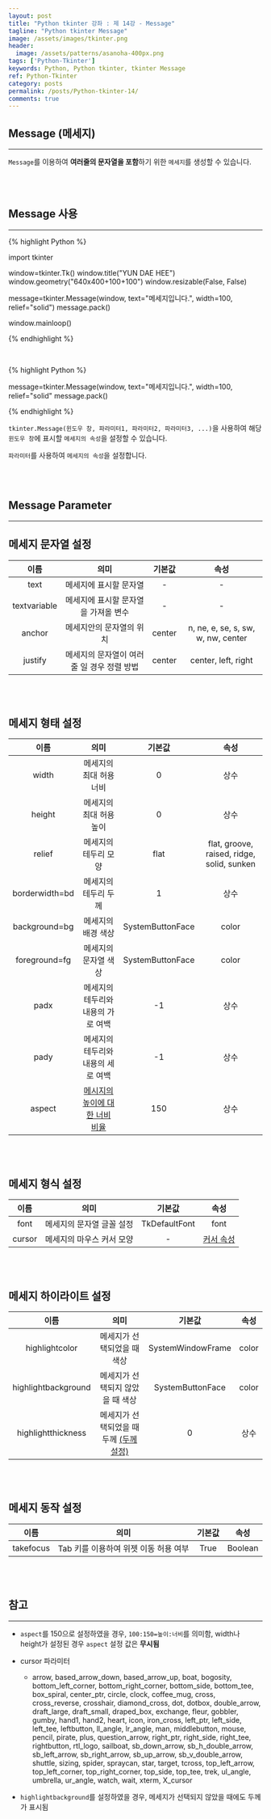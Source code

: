 ```yaml
---
layout: post
title: "Python tkinter 강좌 : 제 14강 - Message"
tagline: "Python tkinter Message"
image: /assets/images/tkinter.png
header:
  image: /assets/patterns/asanoha-400px.png
tags: ['Python-Tkinter']
keywords: Python, Python tkinter, tkinter Message
ref: Python-Tkinter
category: posts
permalink: /posts/Python-tkinter-14/
comments: true
---
```


## Message (메세지) ##
----------

`Message`를 이용하여 **여러줄의 문자열을 포함**하기 위한 `메세지`를 생성할 수 있습니다.

<br>
<br>

## Message 사용 ##
----------

{% highlight Python %}

import tkinter

window=tkinter.Tk()
window.title("YUN DAE HEE")
window.geometry("640x400+100+100")
window.resizable(False, False)

message=tkinter.Message(window, text="메세지입니다.", width=100, relief="solid")
message.pack()

window.mainloop()

{% endhighlight %}

<br>

{% highlight Python %}


message=tkinter.Message(window, text="메세지입니다.", width=100, relief="solid"
message.pack()

{% endhighlight %}


`tkinter.Message(윈도우 창, 파라미터1, 파라미터2, 파라미터3, ...)`을 사용하여 해당 `윈도우 창`에 표시할 `메세지의 속성`을 설정할 수 있습니다.

`파라미터`를 사용하여 `메세지의 속성`을 설정합니다.

<br>
<br>

## Message Parameter ##
----------

## 메세지 문자열 설정 ##

|     이름     |                    의미                   | 기본값 |                 속성                |
|:------------:|:-----------------------------------------:|:------:|:-----------------------------------:|
|     text     |            메세지에 표시할 문자열           |    -   |                  -                  |
| textvariable |     메세지에 표시할 문자열을 가져올 변수    |    -   |                  -                  |
|    anchor    |     메세지안의 문자열의 위치    | center | n, ne, e, se, s, sw, w, nw, center  |
|    justify   | 메세지의 문자열이 여러 줄 일 경우 정렬 방법 | center |         center, left, right         |

<br>
<br>

## 메세지 형태 설정 ##


|      이름      |               의미               |      기본값      |                    속성                    |
|:--------------:|:--------------------------------:|:----------------:|:------------------------------------------:|
|      width     |            메세지의 최대 허용 너비           |         0        |                    상수                    |
|     height     |            메세지의 최대 허용 높이           |         0        |                    상수                    |
|     relief     |        메세지의 테두리 모양        |       flat       | flat, groove, raised, ridge, solid, sunken |
|  borderwidth=bd |           메세지의 테두리 두께        | 1 |                    상수 |
|  background=bg |           메세지의 배경 색상        | SystemButtonFace |                    color                 |
|  foreground=fg |          메세지의 문자열 색상         | SystemButtonFace |                    color                   |
|      padx      | 메세지의 테두리와 내용의 가로 여백 |         -1        |                    상수                    |
|      pady      | 메세지의 테두리와 내용의 세로 여백 |         -1       |                    상수                    |
|      aspect  | [메시지의 높이에 대한 너비 비율](#reference-1)  |         150       |                    상수                    |

<br>
<br>

## 메세지 형식 설정 ##


|   이름   |                           의미                          |     기본값    |                                          속성                                          |
|:--------:|:-------------------------------------------------------:|:-------------:|:--------------------------------------------------------------------------------------:|
|   font   |                메세지의 문자열 글꼴 설정               | TkDefaultFont |                                          font                                          |
|  cursor  |                 메세지의 마우스 커서 모양                 |       -       |                                    [커서 속성](#reference-2)                                   |

<br>
<br>

## 메세지 하이라이트 설정 ##


|         이름        |              의미              |       기본값      | 속성 |
|:-------------------:|:------------------------------:|:-----------------:|:----:|
|    highlightcolor   |    메세지가 선택되었을 때 색상   | SystemWindowFrame |  color  |
| highlightbackground | 메세지가 선택되지 않았을 때 색상 |  SystemButtonFace |  color  |
|  highlightthickness |    메세지가 선택되었을 때 두께 [(두께 설정)](#reference-3)     |         0         | 상수 |

<br>
<br>

## 메세지 동작 설정 ##


|         이름        |              의미              |       기본값      | 속성 |
|:-------------------:|:------------------------------:|:-----------------:|:----:|
|    takefocus |    Tab 키를 이용하여 위젯 이동 허용 여부  | True |  Boolean |


<br>
<br>

## 참고 ##
----------

<a id="reference-1"></a>

* `aspect`를 150으로 설정하였을 경우, `100:150=높이:너비`를 의미함, width나 height가 설정된 경우 `aspect` 설정 값은 **무시됨**

<a id="reference-2"></a>

* cursor 파라미터

    - arrow, based_arrow_down, based_arrow_up, boat, bogosity, bottom_left_corner, bottom_right_corner, bottom_side, bottom_tee, box_spiral, center_ptr, circle, clock,	coffee_mug, cross, cross_reverse, crosshair, diamond_cross, dot, dotbox, double_arrow, draft_large, draft_small, draped_box, exchange, fleur, gobbler, gumby, hand1, hand2, heart, icon, iron_cross, left_ptr, left_side, left_tee, leftbutton, ll_angle, lr_angle, man, middlebutton, mouse, pencil, pirate, plus, question_arrow, right_ptr, right_side, right_tee, rightbutton, rtl_logo, sailboat, sb_down_arrow, sb_h_double_arrow, sb_left_arrow, sb_right_arrow, sb_up_arrow, sb_v_double_arrow, shuttle, sizing, spider, spraycan, star, target, tcross, top_left_arrow, top_left_corner, top_right_corner, top_side, top_tee, trek, ul_angle, umbrella, ur_angle, watch, wait, xterm, X_cursor

<a id="reference-3"></a>

* `highlightbackground`를 설정하였을 경우, 메세지가 선택되지 않았을 때에도 두께가 표시됨
